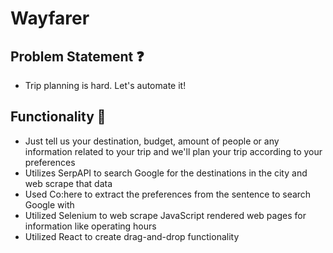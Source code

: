 # Wayfarer

## Problem Statement ❓
- Trip planning is hard. Let's automate it!

## Functionality 🚗
- Just tell us your destination, budget, amount of people or any information related to your trip and we'll plan your trip according to your preferences
- Utilizes SerpAPI to search Google for the destinations in the city and web scrape that data
- Used Co:here to extract the preferences from the sentence to search Google with
- Utilized Selenium to web scrape JavaScript rendered web pages for information like operating hours
- Utilized React to create drag-and-drop functionality
